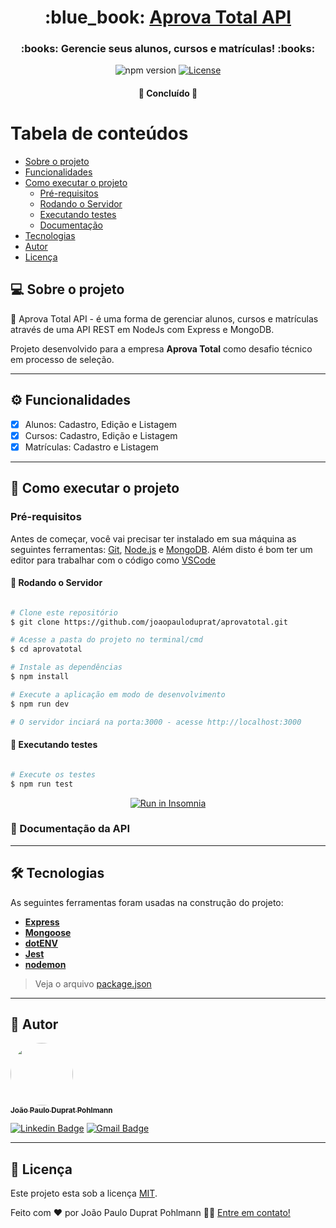 <h1 align="center">
     :blue_book: <a href="#"> Aprova Total API </a>
</h1>

<h3 align="center">
    :books: Gerencie seus alunos, cursos e matrículas! :books:
</h3>

<p align="center">
  <img alt="npm version" src="https://badge.fury.io/js/npm.svg">
  
  <a href="./LICENSE">
    <img alt="License" src="https://img.shields.io/badge/License-MIT-yellow.svg">
  </a>
</p>

<h4 align="center">
	🚧 Concluído 🚧
</h4>

# Tabela de conteúdos

<!--ts-->

- [Sobre o projeto](#-sobre-o-projeto)
- [Funcionalidades](#-funcionalidades)
- [Como executar o projeto](#-como-executar-o-projeto)
  - [Pré-requisitos](#pré-requisitos)
  - [Rodando o Servidor](#user-content--rodando-o-servidor)
  - [Executando testes](#user-content--executando-testes)
  - [Documentação](#user-content--documentação)
- [Tecnologias](#-tecnologias)
- [Autor](#-autor)
- [Licença](#user-content--licença)
<!--te-->

## 💻 Sobre o projeto

:blue_book: Aprova Total API - é uma forma de gerenciar alunos, cursos e matrículas através de uma API REST em NodeJs com Express e MongoDB.

Projeto desenvolvido para a empresa **Aprova Total** como desafio técnico em processo de seleção.

---

## ⚙️ Funcionalidades

- [x] Alunos: Cadastro, Edição e Listagem
- [x] Cursos: Cadastro, Edição e Listagem
- [x] Matrículas: Cadastro e Listagem

---

## 🚀 Como executar o projeto

### Pré-requisitos

Antes de começar, você vai precisar ter instalado em sua máquina as seguintes ferramentas:
[Git](https://git-scm.com), [Node.js](https://nodejs.org/en/) e [MongoDB](https://www.mongodb.com/).
Além disto é bom ter um editor para trabalhar com o código como [VSCode](https://code.visualstudio.com/)

#### 🎲 Rodando o Servidor

```bash

# Clone este repositório
$ git clone https://github.com/joaopauloduprat/aprovatotal.git

# Acesse a pasta do projeto no terminal/cmd
$ cd aprovatotal

# Instale as dependências
$ npm install

# Execute a aplicação em modo de desenvolvimento
$ npm run dev

# O servidor inciará na porta:3000 - acesse http://localhost:3000

```

#### :test_tube: Executando testes

```bash

# Execute os testes
$ npm run test

```

<p align="center">
  <a href="https://insomnia.rest/run/?label=aprovatotal&uri=https%3A%2F%2Fraw.githubusercontent.com%2Fjoaopauloduprat%2Faprovatotal%2Fmain%2Faprovatotal.json" target="_blank"><img src="https://insomnia.rest/images/run.svg" alt="Run in Insomnia"></a>
</p>

### :page_facing_up: Documentação da API

---

## 🛠 Tecnologias

As seguintes ferramentas foram usadas na construção do projeto:

- **[Express](https://expressjs.com/)**
- **[Mongoose](https://mongoosejs.com/)**
- **[dotENV](https://github.com/motdotla/dotenv)**
- **[Jest](https://jestjs.io/)**
- **[nodemon](https://github.com/remy/nodemon)**

> Veja o arquivo [package.json](https://raw.githubusercontent.com/joaopauloduprat/aprovatotal/main/package.json)

---

## 🦸 Autor

<a href="https://jpduprat.work">
 <img style="border-radius: 50%;" src="https://avatars.githubusercontent.com/u/53086678?s=120&v=4" width="100px;" alt=""/>
 <br />
 <sub><b>João Paulo Duprat Pohlmann</b></sub></a>
 <br />

[![Linkedin Badge](https://img.shields.io/badge/-João-blue?style=flat-square&logo=Linkedin&logoColor=white&link=https://www.linkedin.com/in/joaopauloduprat/)](https://www.linkedin.com/in/joaopauloduprat/)
[![Gmail Badge](https://img.shields.io/badge/-duprat.dev@gmail.com-c14438?style=flat-square&logo=Gmail&logoColor=white&link=mailto:duprat.dev@gmail.com)](mailto:duprat.dev@gmail.com)

---

## 📝 Licença

Este projeto esta sob a licença [MIT](./LICENSE).

Feito com ❤️ por João Paulo Duprat Pohlmann 👋🏽 [Entre em contato!](https://www.linkedin.com/in/joaopauloduprat/)
